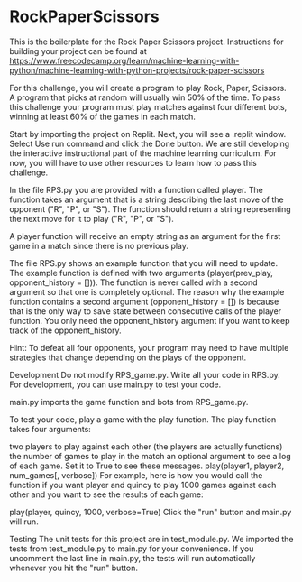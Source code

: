# RockPaperScissors
This is the boilerplate for the Rock Paper Scissors project. Instructions for building your project can be found at https://www.freecodecamp.org/learn/machine-learning-with-python/machine-learning-with-python-projects/rock-paper-scissors

For this challenge, you will create a program to play Rock, Paper, Scissors. A program that picks at random will usually win 50% of the time. To pass this challenge your program must play matches against four different bots, winning at least 60% of the games in each match.

Start by importing the project on Replit.
Next, you will see a .replit window.
Select Use run command and click the Done button.
We are still developing the interactive instructional part of the machine learning curriculum. For now, you will have to use other resources to learn how to pass this challenge.

In the file RPS.py you are provided with a function called player. The function takes an argument that is a string describing the last move of the opponent ("R", "P", or "S"). The function should return a string representing the next move for it to play ("R", "P", or "S").

A player function will receive an empty string as an argument for the first game in a match since there is no previous play.

The file RPS.py shows an example function that you will need to update. The example function is defined with two arguments (player(prev_play, opponent_history = [])). The function is never called with a second argument so that one is completely optional. The reason why the example function contains a second argument (opponent_history = []) is because that is the only way to save state between consecutive calls of the player function. You only need the opponent_history argument if you want to keep track of the opponent_history.

Hint: To defeat all four opponents, your program may need to have multiple strategies that change depending on the plays of the opponent.

Development
Do not modify RPS_game.py. Write all your code in RPS.py. For development, you can use main.py to test your code.

main.py imports the game function and bots from RPS_game.py.

To test your code, play a game with the play function. The play function takes four arguments:

two players to play against each other (the players are actually functions)
the number of games to play in the match
an optional argument to see a log of each game. Set it to True to see these messages.
play(player1, player2, num_games[, verbose])
For example, here is how you would call the function if you want player and quincy to play 1000 games against each other and you want to see the results of each game:

play(player, quincy, 1000, verbose=True)
Click the "run" button and main.py will run.

Testing
The unit tests for this project are in test_module.py. We imported the tests from test_module.py to main.py for your convenience. If you uncomment the last line in main.py, the tests will run automatically whenever you hit the "run" button.
